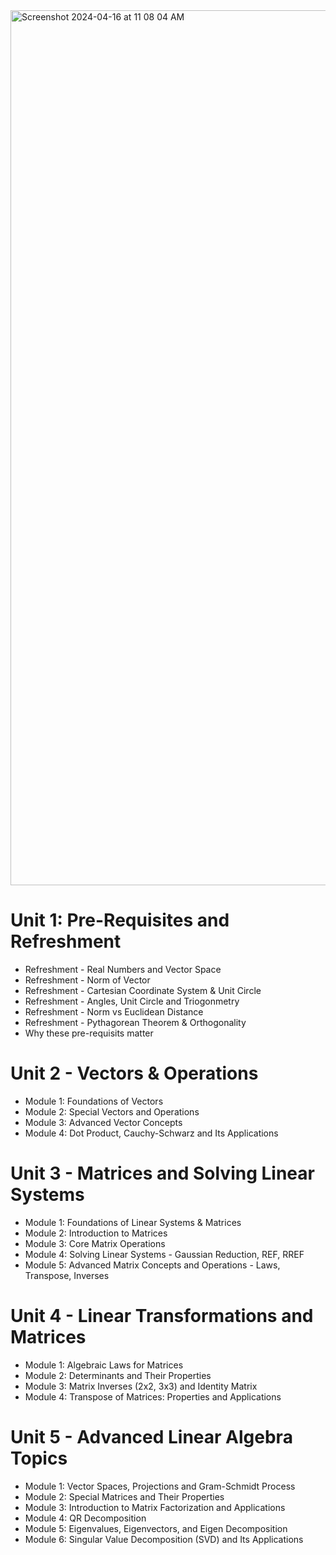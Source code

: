 <img width="600" height="1400" alt="Screenshot 2024-04-16 at 11 08 04 AM" src="https://github.com/TatevKaren/mathematics-statistics-for-data-science/assets/76843403/65ee6db8-9717-4a2b-8dd1-0556922b63d9">


# Unit 1: Pre-Requisites and Refreshment
- Refreshment - Real Numbers and Vector Space
- Refreshment - Norm of Vector
- Refreshment - Cartesian Coordinate System & Unit Circle
- Refreshment - Angles, Unit Circle and Triogonmetry 
- Refreshment - Norm vs Euclidean Distance
- Refreshment - Pythagorean Theorem & Orthogonality
- Why these pre-requisits matter


# Unit 2 - Vectors & Operations
- Module 1: Foundations of Vectors
- Module 2: Special Vectors and Operations
- Module 3: Advanced Vector Concepts
- Module 4: Dot Product, Cauchy-Schwarz and Its Applications
 

# Unit 3 - Matrices and Solving Linear Systems
- Module 1: Foundations of Linear Systems & Matrices
- Module 2: Introduction to Matrices
- Module 3: Core Matrix Operations
- Module 4: Solving Linear Systems - Gaussian Reduction, REF, RREF
- Module 5: Advanced Matrix Concepts and Operations - Laws, Transpose, Inverses


# Unit 4 - Linear Transformations and Matrices
- Module 1: Algebraic Laws for Matrices
- Module 2: Determinants and Their Properties
- Module 3: Matrix Inverses (2x2, 3x3) and Identity Matrix
- Module 4: Transpose of Matrices: Properties and Applications


# Unit 5 -  Advanced Linear Algebra Topics
- Module 1: Vector Spaces, Projections and Gram-Schmidt Process
- Module 2: Special Matrices and Their Properties
- Module 3: Introduction to Matrix Factorization and Applications
- Module 4: QR Decomposition
- Module 5: Eigenvalues, Eigenvectors, and Eigen Decomposition
- Module 6: Singular Value Decomposition (SVD) and Its Applications
